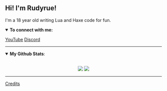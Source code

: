 ## Hi! I'm Rudyrue! 

I'm a 18 year old writing Lua and Haxe code for fun.

<details open>
<summary><b>To connect with me:</b></summary>

<p align = "center">
 
[YouTube](https://www.youtube.com/channel/UC-hFOnf0ATzQRLqCsXino0w)
[Discord](https://discordapp.com/users/369949680081174538)

</p>

</details>

---

<details open>
 <summary> <b>My Github Stats</b>: </summary>

<br>

<p align = "center">
  <img src = "https://github-readme-stats.vercel.app/api?username=Rudyrue&show_icons=true&theme=tokyonight&line_height=27">
  <img src = "https://github-readme-stats.vercel.app/api/top-langs/?username=Rudyrue&theme=tokyonight">
</p>

</details>

-----
[Credits](https://github.com/durgeshsamariya/awesome-github-profile-readme-templates/blob/master/templates/pr2tik1.md)
